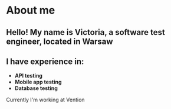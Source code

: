 # About me

## Hello! My name is Victoria, a software test engineer, located in Warsaw

## I have experience in:
 - **API testing**
 - **Mobile app testing** 
 - **Database testing**

Currently I\'m working at Vention

